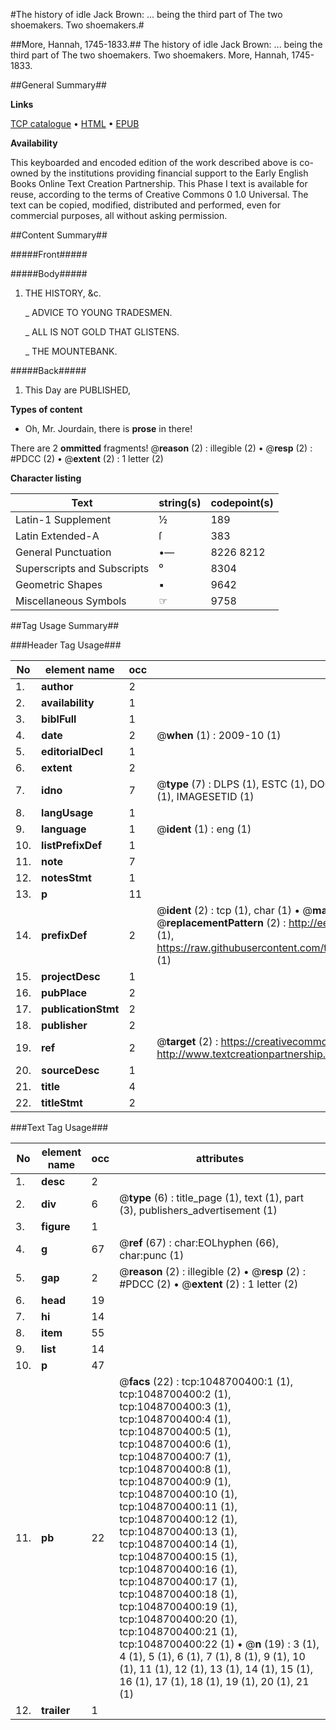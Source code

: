 #The history of idle Jack Brown: ... being the third part of The two shoemakers. Two shoemakers.#

##More, Hannah, 1745-1833.##
The history of idle Jack Brown: ... being the third part of The two shoemakers.
Two shoemakers.
More, Hannah, 1745-1833.

##General Summary##

**Links**

[TCP catalogue](http://www.ota.ox.ac.uk/tcp/)  • 
[HTML](http://tei.it.ox.ac.uk/tcp/Texts-HTML/free/004/004804046.html)  • 
[EPUB](http://tei.it.ox.ac.uk/tcp/Texts-EPUB/free/004/004804046.epub)

**Availability**

This keyboarded and encoded edition of the
	       work described above is co-owned by the institutions
	       providing financial support to the Early English Books
	       Online Text Creation Partnership. This Phase I text is
	       available for reuse, according to the terms of Creative
	       Commons 0 1.0 Universal. The text can be copied,
	       modified, distributed and performed, even for
	       commercial purposes, all without asking permission.


##Content Summary##

#####Front#####

#####Body#####

1. THE HISTORY, &c.

    _ ADVICE TO YOUNG TRADESMEN.

    _ ALL IS NOT GOLD THAT GLISTENS.

    _ THE MOUNTEBANK.

#####Back#####

1. This Day are PUBLISHED,

**Types of content**

  * Oh, Mr. Jourdain, there is **prose** in there!

There are 2 **ommitted** fragments! 
 @__reason__ (2) : illegible (2)  •  @__resp__ (2) : #PDCC (2)  •  @__extent__ (2) : 1 letter (2)

**Character listing**


|Text|string(s)|codepoint(s)|
|---|---|---|
|Latin-1 Supplement|½|189|
|Latin Extended-A|ſ|383|
|General Punctuation|•—|8226 8212|
|Superscripts             and Subscripts|⁰|8304|
|Geometric Shapes|▪|9642|
|Miscellaneous Symbols|☞|9758|

##Tag Usage Summary##

###Header Tag Usage###

|No|element name|occ|attributes|
|---|---|---|---|
|1.|__author__|2||
|2.|__availability__|1||
|3.|__biblFull__|1||
|4.|__date__|2| @__when__ (1) : 2009-10 (1)|
|5.|__editorialDecl__|1||
|6.|__extent__|2||
|7.|__idno__|7| @__type__ (7) : DLPS (1), ESTC (1), DOCNO (1), TCP (1), GALEDOCNO (1), CONTENTSET (1), IMAGESETID (1)|
|8.|__langUsage__|1||
|9.|__language__|1| @__ident__ (1) : eng (1)|
|10.|__listPrefixDef__|1||
|11.|__note__|7||
|12.|__notesStmt__|1||
|13.|__p__|11||
|14.|__prefixDef__|2| @__ident__ (2) : tcp (1), char (1)  •  @__matchPattern__ (2) : ([0-9\-]+):([0-9IVX]+) (1), (.+) (1)  •  @__replacementPattern__ (2) : http://eebo.chadwyck.com/downloadtiff?vid=$1&page=$2 (1), https://raw.githubusercontent.com/textcreationpartnership/Texts/master/tcpchars.xml#$1 (1)|
|15.|__projectDesc__|1||
|16.|__pubPlace__|2||
|17.|__publicationStmt__|2||
|18.|__publisher__|2||
|19.|__ref__|2| @__target__ (2) : https://creativecommons.org/publicdomain/zero/1.0/ (1), http://www.textcreationpartnership.org/docs/. (1)|
|20.|__sourceDesc__|1||
|21.|__title__|4||
|22.|__titleStmt__|2||


###Text Tag Usage###

|No|element name|occ|attributes|
|---|---|---|---|
|1.|__desc__|2||
|2.|__div__|6| @__type__ (6) : title_page (1), text (1), part (3), publishers_advertisement (1)|
|3.|__figure__|1||
|4.|__g__|67| @__ref__ (67) : char:EOLhyphen (66), char:punc (1)|
|5.|__gap__|2| @__reason__ (2) : illegible (2)  •  @__resp__ (2) : #PDCC (2)  •  @__extent__ (2) : 1 letter (2)|
|6.|__head__|19||
|7.|__hi__|14||
|8.|__item__|55||
|9.|__list__|14||
|10.|__p__|47||
|11.|__pb__|22| @__facs__ (22) : tcp:1048700400:1 (1), tcp:1048700400:2 (1), tcp:1048700400:3 (1), tcp:1048700400:4 (1), tcp:1048700400:5 (1), tcp:1048700400:6 (1), tcp:1048700400:7 (1), tcp:1048700400:8 (1), tcp:1048700400:9 (1), tcp:1048700400:10 (1), tcp:1048700400:11 (1), tcp:1048700400:12 (1), tcp:1048700400:13 (1), tcp:1048700400:14 (1), tcp:1048700400:15 (1), tcp:1048700400:16 (1), tcp:1048700400:17 (1), tcp:1048700400:18 (1), tcp:1048700400:19 (1), tcp:1048700400:20 (1), tcp:1048700400:21 (1), tcp:1048700400:22 (1)  •  @__n__ (19) : 3 (1), 4 (1), 5 (1), 6 (1), 7 (1), 8 (1), 9 (1), 10 (1), 11 (1), 12 (1), 13 (1), 14 (1), 15 (1), 16 (1), 17 (1), 18 (1), 19 (1), 20 (1), 21 (1)|
|12.|__trailer__|1||
